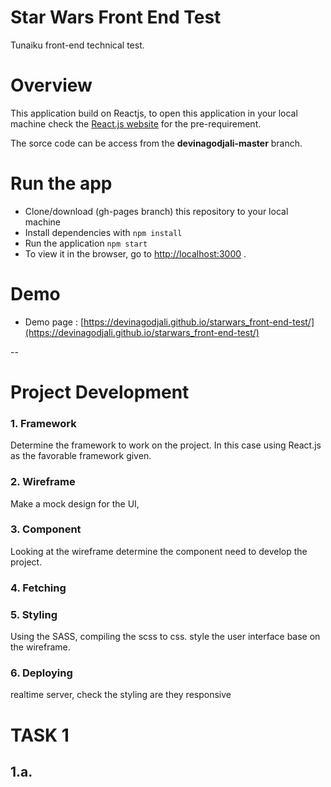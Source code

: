 # Star Wars Front End Test
Tunaiku front-end technical test.

# Overview
This application build on Reactjs, to open this application in your local machine check the [React.js website](https://reactjs.org/tutorial/tutorial.html#setup-option-2-local-development-environment) for the pre-requirement.

The sorce code can be access from the **devinagodjali-master** branch.

# Run the app
* Clone/download (gh-pages branch) this repository to your local machine
* Install dependencies with `npm install` 
* Run the application `npm start`
* To view it in the browser, go to [http://localhost:3000](http://localhost:3000) .

# Demo
* Demo page : [https://devinagodjali.github.io/starwars_front-end-test/](https://devinagodjali.github.io/starwars_front-end-test/)

--

# Project Development

### 1. Framework
Determine the framework to work on the project. In this case using React.js as the favorable framework given.

### 2. Wireframe
Make a mock design for the UI,

### 3. Component
Looking at the wireframe determine the component need to develop the project.

### 4. Fetching

### 5. Styling
Using the SASS, compiling the scss to css. style the user interface base on the wireframe.

### 6. Deploying
realtime server, check the styling are they responsive


# TASK 1

## 1.a. 

